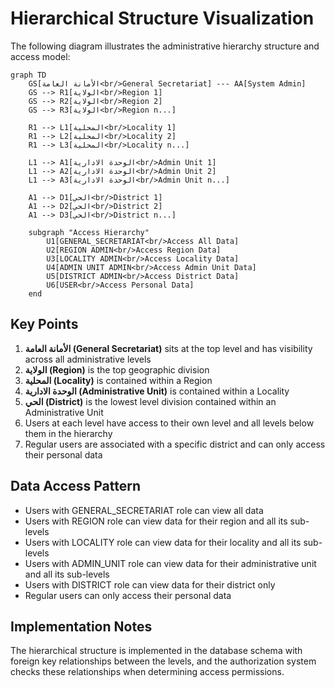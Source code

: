 # Hierarchical Structure Visualization

The following diagram illustrates the administrative hierarchy structure and access model:

```mermaid
graph TD
    GS[الأمانة العامة<br/>General Secretariat] --- AA[System Admin]
    GS --> R1[الولاية<br/>Region 1]
    GS --> R2[الولاية<br/>Region 2]
    GS --> R3[الولاية<br/>Region n...]
    
    R1 --> L1[المحلية<br/>Locality 1]
    R1 --> L2[المحلية<br/>Locality 2]
    R1 --> L3[المحلية<br/>Locality n...]
    
    L1 --> A1[الوحدة الادارية<br/>Admin Unit 1]
    L1 --> A2[الوحدة الادارية<br/>Admin Unit 2]
    L1 --> A3[الوحدة الادارية<br/>Admin Unit n...]
    
    A1 --> D1[الحي<br/>District 1]
    A1 --> D2[الحي<br/>District 2]
    A1 --> D3[الحي<br/>District n...]
    
    subgraph "Access Hierarchy"
        U1[GENERAL_SECRETARIAT<br/>Access All Data]
        U2[REGION ADMIN<br/>Access Region Data]
        U3[LOCALITY ADMIN<br/>Access Locality Data]
        U4[ADMIN UNIT ADMIN<br/>Access Admin Unit Data]
        U5[DISTRICT ADMIN<br/>Access District Data]
        U6[USER<br/>Access Personal Data]
    end
```

## Key Points

1. **الأمانة العامة (General Secretariat)** sits at the top level and has visibility across all administrative levels
2. **الولاية (Region)** is the top geographic division
3. **المحلية (Locality)** is contained within a Region
4. **الوحدة الادارية (Administrative Unit)** is contained within a Locality
5. **الحي (District)** is the lowest level division contained within an Administrative Unit
6. Users at each level have access to their own level and all levels below them in the hierarchy
7. Regular users are associated with a specific district and can only access their personal data

## Data Access Pattern

- Users with GENERAL_SECRETARIAT role can view all data
- Users with REGION role can view data for their region and all its sub-levels
- Users with LOCALITY role can view data for their locality and all its sub-levels
- Users with ADMIN_UNIT role can view data for their administrative unit and all its sub-levels
- Users with DISTRICT role can view data for their district only
- Regular users can only access their personal data

## Implementation Notes

The hierarchical structure is implemented in the database schema with foreign key relationships between the levels, and the authorization system checks these relationships when determining access permissions.
